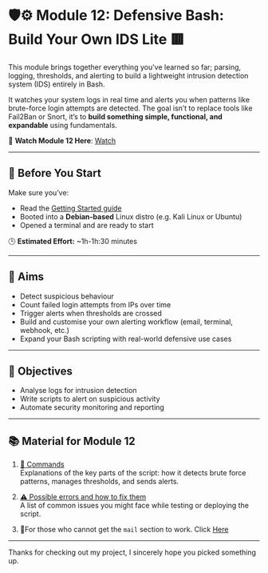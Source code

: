 # 🛡️⚙️ Module 12: Defensive Bash: Build Your Own IDS Lite 🟥

This module brings together everything you've learned so far; parsing, logging, thresholds, and alerting to build a lightweight intrusion detection system (IDS) entirely in Bash.

It watches your system logs in real time and alerts you when patterns like brute-force login attempts are detected. The goal isn’t to replace tools like Fail2Ban or Snort, it’s to **build something simple, functional, and expandable** using fundamentals.

🎥 **Watch Module 12 Here**: [Watch](https://www.youtube.com/watch?v=St0tsvmYnaY&t=1693s)

---

## 🧭 Before You Start

Make sure you’ve:
- Read the [Getting Started guide](../GETTING_STARTED.md)
- Booted into a **Debian-based** Linux distro (e.g. Kali Linux or Ubuntu)
- Opened a terminal and are ready to start

🕒 **Estimated Effort:** ~1h-1h:30 minutes

---

## 🎯 Aims

- Detect suspicious behaviour
- Count failed login attempts from IPs over time
- Trigger alerts when thresholds are crossed
- Build and customise your own alerting workflow (email, terminal, webhook, etc.)
- Expand your Bash scripting with real-world defensive use cases

---

## 📌 Objectives
- Analyse logs for intrusion detection  
- Write scripts to alert on suspicious activity  
- Automate security monitoring and reporting

---

## 📚 Material for Module 12

1. [📖 Commands](./commands.md)  
   Explanations of the key parts of the script: how it detects brute force patterns, manages thresholds, and sends alerts.

2. [⚠ Possible errors and how to fix them](./errors.md)  
   A list of common issues you might face while testing or deploying the script.

3. 🤔For those who cannot get the `mail` section to work. Click [Here](./email_config.md)

---

Thanks for checking out my project, I sincerely hope you picked something up.
